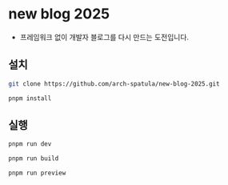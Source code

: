 # new blog 2025

- 프레임워크 없이 개발자 블로그를 다시 만드는 도전입니다.

## 설치

```sh
git clone https://github.com/arch-spatula/new-blog-2025.git
```

```sh
pnpm install
```

## 실행

```sh
pnpm run dev
```

```sh
pnpm run build
```

```sh
pnpm run preview
```
